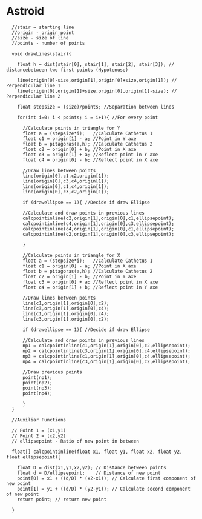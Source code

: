 # Astroid
       
      //stair = starting line
      //origin - origin point
      //size - size of line
      //points - number of points
       
      void drawLines(stair){
        
        float h = dist(stair[0], stair[1], stair[2], stair[3]); // distancebetween two first points (Hypotenuse)
        
        line(origin[0]-size,origin[1],origin[0]+size,origin[1]); // Perpendicular line 1
        line(origin[0],origin[1]+size,origin[0],origin[1]-size); // Perpendicular line 2
        
        float stepsize = (size)/points; //Separation between lines
        
        for(int i=0; i < points; i = i+1){ //For every point
        
          //Calculate points in triangle for Y
          float a = (stepsize*i);   //Calculate Cathetus 1
          float c1 = origin[1] - a; //Point in Y axe
          float b = pitagoras(a,h); //Calculate Cathetus 2
          float c2 = origin[0] + b; //Point in X axe
          float c3 = origin[1] + a; //Reflect point in Y axe
          float c4 = origin[0] - b; //Reflect point in X axe
          
          //Draw lines between points
          line(origin[0],c1,c2,origin[1]);
          line(origin[0],c3,c4,origin[1]);
          line(origin[0],c1,c4,origin[1]);
          line(origin[0],c3,c2,origin[1]);
          
          if (drawellipse == 1){ //Decide if draw Ellipse
          
          //Calculate and draw points in previous lines
          calcpointinline(c2,origin[1],origin[0],c1,ellipsepoint);
          calcpointinline(c4,origin[1],origin[0],c3,ellipsepoint);
          calcpointinline(c4,origin[1],origin[0],c1,ellipsepoint);
          calcpointinline(c2,origin[1],origin[0],c3,ellipsepoint);
          
          }

          //Calculate points in triangle for X
          float a = (stepsize*i);   //Calculate Cathetus 1
          float c1 = origin[0] - a; //Point in X axe
          float b = pitagoras(a,h); //Calculate Cathetus 2
          float c2 = origin[1] - b; //Point in Y axe
          float c3 = origin[0] + a; //Reflect point in X axe
          float c4 = origin[1] + b; //Reflect point in Y axe
           
          //Draw lines between points
          line(c1,origin[1],origin[0],c2);
          line(c3,origin[1],origin[0],c4);
          line(c1,origin[1],origin[0],c4);
          line(c3,origin[1],origin[0],c2);
        
          if (drawellipse == 1){ //Decide if draw Ellipse
          
          //Calculate and draw points in previous lines
          np1 = calcpointinline(c1,origin[1],origin[0],c2,ellipsepoint);
          np2 = calcpointinline(c3,origin[1],origin[0],c4,ellipsepoint);
          np3 = calcpointinline(c1,origin[1],origin[0],c4,ellipsepoint);
          np4 = calcpointinline(c3,origin[1],origin[0],c2,ellipsepoint);
          
          //Draw previous points
          point(np1);
          point(np2);
          point(np3);
          point(np4);
          
          }
      }
      
      //Auxiliar Functions
      
      // Point 1 = (x1,y1) 
      // Point 2 = (x2,y2)
      // ellipsepoint - Ratio of new point in between
      
      float[] calcpointinline(float x1, float y1, float x2, float y2, float ellipsepoint){ 
      
        float D = dist(x1,y1,x2,y2); // Distance between points
        float d = D/ellipsepoint;    // Distance of new point
        point[0] = x1 + ((d/D) * (x2-x1)); // Calculate first component of new point
        point[1] = y1 + ((d/D) * (y2-y1)); // Calculate second component of new point
        return point; // return new point
        
      }
